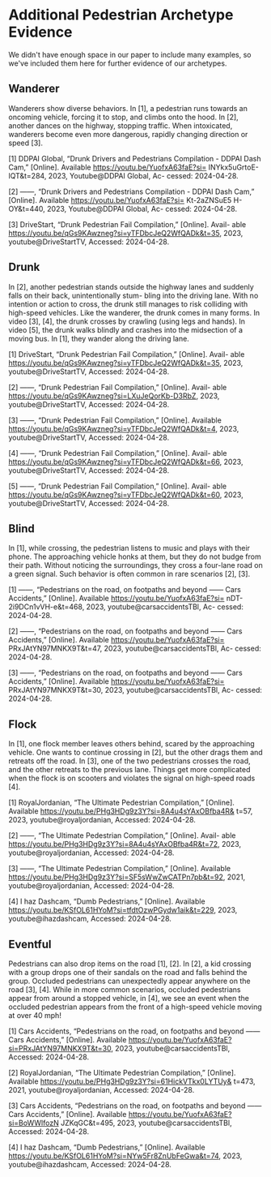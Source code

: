 # Additional Pedestrian Archetype Evidence

We didn't have enough space in our paper to include many examples, so we've included them here for further evidence of our archetypes.

## Wanderer
Wanderers show diverse behaviors. In [1], a pedestrian runs towards an oncoming vehicle, forcing it to stop, and climbs onto the hood. In [2], another dances on the highway, stopping traffic. When intoxicated, wanderers become even more dangerous, rapidly changing direction or speed [3].

[1] DDPAI Global, “Drunk Drivers and Pedestrians Compilation - DDPAI
Dash Cam,” [Online]. Available https://youtu.be/YuofxA63faE?si=
INYkx5uGrtoE-lQT&t=284, 2023, Youtube@DDPAI Global, Ac-
cessed: 2024-04-28.

[2] ——, “Drunk Drivers and Pedestrians Compilation - DDPAI
Dash Cam,” [Online]. Available https://youtu.be/YuofxA63faE?si=
Kt-2aZNSuE5 H-OY&t=440, 2023, Youtube@DDPAI Global, Ac-
cessed: 2024-04-28.

[3] DriveStart, “Drunk Pedestrian Fail Compilation,” [Online]. Avail-
able https://youtu.be/qGs9KAwzneg?si=yTFDbcJeQ2WfQADk&t=35,
2023, youtube@DriveStartTV, Accessed: 2024-04-28.

## Drunk

In [2], another pedestrian stands outside the highway lanes and suddenly falls on their back, unintentionally stum- bling into the driving lane. With no intention or action to cross, the drunk still manages to risk colliding with high-speed vehicles. Like the wanderer, the drunk comes in many forms. In video [3], [4], the drunk crosses by crawling (using legs and hands). In video [5], the drunk walks blindly and crashes into the midsection of a moving bus. In [1], they wander along the driving lane.

[1] DriveStart, “Drunk Pedestrian Fail Compilation,” [Online]. Avail-
able https://youtu.be/qGs9KAwzneg?si=yTFDbcJeQ2WfQADk&t=35,
2023, youtube@DriveStartTV, Accessed: 2024-04-28.

[2] ——, “Drunk Pedestrian Fail Compilation,” [Online]. Avail-
able https://youtu.be/qGs9KAwzneg?si=LXuJeQorKb-D3RbZ, 2023,
youtube@DriveStartTV, Accessed: 2024-04-28.

[3] ——, “Drunk Pedestrian Fail Compilation,” [Online]. Available
https://youtu.be/qGs9KAwzneg?si=yTFDbcJeQ2WfQADk&t=4, 2023,
youtube@DriveStartTV, Accessed: 2024-04-28.

[4] ——, “Drunk Pedestrian Fail Compilation,” [Online]. Avail-
able https://youtu.be/qGs9KAwzneg?si=yTFDbcJeQ2WfQADk&t=66,
2023, youtube@DriveStartTV, Accessed: 2024-04-28.

[5] ——, “Drunk Pedestrian Fail Compilation,” [Online]. Avail-
able https://youtu.be/qGs9KAwzneg?si=yTFDbcJeQ2WfQADk&t=60,
2023, youtube@DriveStartTV, Accessed: 2024-04-28.

## Blind
In [1], while crossing, the pedestrian listens to music and plays with their phone. The approaching vehicle honks at them, but they do not budge from their path. Without noticing the surroundings, they cross a four-lane road on a green signal. Such behavior is often common in rare scenarios [2], [3].

[1] ——, “Pedestrians on the road, on footpaths and beyond ——
Cars Accidents,” [Online]. Available https://youtu.be/YuofxA63faE?si=
nDT-2i9DCn1vVH-e&t=468, 2023, youtube@carsaccidentsTBl, Ac-
cessed: 2024-04-28.

[2] ——, “Pedestrians on the road, on footpaths and beyond ——
Cars Accidents,” [Online]. Available https://youtu.be/YuofxA63faE?si=
PRxJAtYN97MNKX9T&t=47, 2023, youtube@carsaccidentsTBl, Ac-
cessed: 2024-04-28.

[3] ——, “Pedestrians on the road, on footpaths and beyond ——
Cars Accidents,” [Online]. Available https://youtu.be/YuofxA63faE?si=
PRxJAtYN97MNKX9T&t=30, 2023, youtube@carsaccidentsTBl, Ac-
cessed: 2024-04-28.

## Flock
In [1], one flock member leaves others behind, scared by the approaching vehicle. One wants to continue crossing in [2], but the other drags them and retreats off the road. In [3], one of the two pedestrians crosses the road, and the other retreats to the previous lane. Things get more complicated when the flock is on scooters and violates the signal on high-speed roads [4].

[1] RoyalJordanian, “The Ultimate Pedestrian Compilation,” [Online].
Available https://youtu.be/PHg3HDg9z3Y?si=8A4u4sYAxOBfba4R&
t=57, 2023, youtube@royaljordanian, Accessed: 2024-04-28.

[2] ——, “The Ultimate Pedestrian Compilation,” [Online]. Avail-
able https://youtu.be/PHg3HDg9z3Y?si=8A4u4sYAxOBfba4R&t=72,
2023, youtube@royaljordanian, Accessed: 2024-04-28.

[3] ——, “The Ultimate Pedestrian Compilation,” [Online]. Available
https://youtu.be/PHg3HDg9z3Y?si=SF5sWwZwCATPn7pb&t=92,
2021, youtube@royaljordanian, Accessed: 2024-04-28.

[4] I haz Dashcam, “Dumb Pedestrians,” [Online]. Available
https://youtu.be/KSfOL61HYoM?si=tfdtOzwPGydw1aik&t=229,
2023, youtube@ihazdashcam, Accessed: 2024-04-28.

## Eventful
Pedestrians can also drop items on the road [1], [2]. In [2], a kid crossing with a group drops one of their sandals on the road and falls behind the group. Occluded pedestrians can unexpectedly appear anywhere on the road [3], [4]. While in more common scenarios, occluded pedestrians appear from around a stopped vehicle, in [4], we see an event when the occluded pedestrian appears from the front of a high-speed vehicle moving at over 40 mph!

[1] Cars Accidents, “Pedestrians on the road, on footpaths
and beyond —— Cars Accidents,” [Online]. Available
https://youtu.be/YuofxA63faE?si=PRxJAtYN97MNKX9T&t=30,
2023, youtube@carsaccidentsTBl, Accessed: 2024-04-28.

[2] RoyalJordanian, “The Ultimate Pedestrian Compilation,” [Online].
Available https://youtu.be/PHg3HDg9z3Y?si=61HickVTkx0LYTUy&
t=473, 2021, youtube@royaljordanian, Accessed: 2024-04-28.

[3] Cars Accidents, “Pedestrians on the road, on footpaths
and beyond —— Cars Accidents,” [Online]. Available
https://youtu.be/YuofxA63faE?si=BoWWlfozN JZKqGC&t=495,
2023, youtube@carsaccidentsTBl, Accessed: 2024-04-28.

[4] I haz Dashcam, “Dumb Pedestrians,” [Online]. Available
https://youtu.be/KSfOL61HYoM?si=NYw5Fr8ZnUbFeGwa&t=74,
2023, youtube@ihazdashcam, Accessed: 2024-04-28.